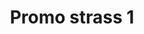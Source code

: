 ---
title: Promo strass 1
date: 
draft: false

# descripcion
description : Encontrá todas las promos de navidad en nuestra tienda de IG. Pedidos por  whatsapp, mail o dm.

materials: Plata 925

color: 

dimensions: 

code: 99-99-0696

type: "Promos"

categories: []

price: $580,00

# Images
# first image will be shown in the product page
images:
  # - image: "images/path_to_image"
  # La ubicacion de las imagenes es imagenes/Promos/Promos.Promo/99-99-0696-promo-strass-1
  - image: "./images/promos/promo/99-99-0696.jpg"
---